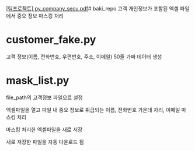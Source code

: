 [[팀프로젝트] py_company_secu.pdf](https://github.com/first-python-project/baki_repo/files/13513033/py_company_secu.pdf)# baki_repo
고객 개인정보가 포함된 엑셀 파일에서 중요 정보 마스킹 처리

# customer_fake.py
고객 정보(이름, 전화번호, 우편번호, 주소, 이메일) 50줄 가짜 데이터 생성

# mask_list.py
file_path의 고객정보 파일으르 설정

엑셀파일을 열고 파일 내 중요 정보로 취급되는 이름, 전화번호 가운데 자리, 이메일 마스킹 처리

마스킹 처리한 엑셀파일을 새로 저장

새로 저장한 파일을 자동 다운로드 됨


